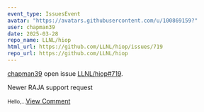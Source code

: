 ```yaml
---
event_type: IssuesEvent
avatar: "https://avatars.githubusercontent.com/u/100869159?"
user: chapman39
date: 2025-03-28
repo_name: LLNL/hiop
html_url: https://github.com/LLNL/hiop/issues/719
repo_url: https://github.com/LLNL/hiop
---
```


<a href='https://github.com/chapman39' target='_blank'>chapman39</a> open issue <a href='https://github.com/LLNL/hiop/issues/719' target='_blank'>LLNL/hiop#719</a>.

<p>Newer RAJA support request</p><small>Hello,...</small><a href='https://github.com/LLNL/hiop/issues/719' target='_blank'>View Comment</a>